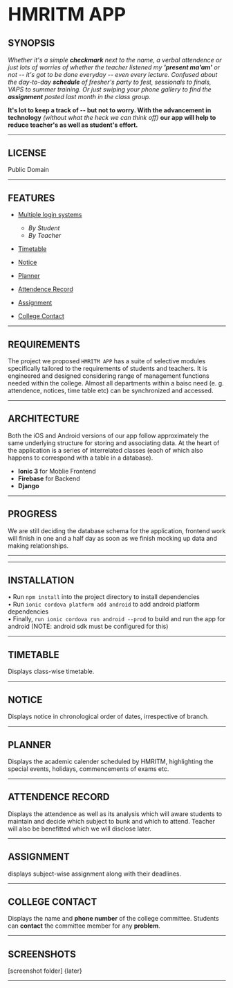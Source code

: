 __<h1>HMRITM APP</h1>__
---
__<h2>SYNOPSIS</h2>__

_Whether it's a simple __checkmark__ next to the name, a verbal attendence or just lots of worries of whether the teacher listened my __'present ma'am'__ or not -- it's got to be done everyday -- even every lecture. Confused about the day-to-day __schedule__ of fresher's party to fest, sessionals to finals, VAPS to summer training. Or just swiping your phone gallery to find the __assignment__ posted last month in the class group._

__It's lot to keep a track of -- but not to worry. With the advancement in technology__ _(without what the heck we can think off)_ __our app will help to reduce teacher's as well as student's effort.__

***
__<h2>LICENSE</H2>__
Public Domain


***

__<h2> FEATURES</h2>__

* [Multiple login systems]()

    * _By Student_
    * _By Teacher_

* [Timetable](#TIMETABLE)
* [Notice](#NOTICE)
* [Planner](#PLANNER)
* [Attendence Record](#ATTENDENCE-RECORD)
* [Assignment](#assignment)
* [College Contact](#COLLEGE-CONTACT)

***
__<h2>REQUIREMENTS</h2>__
The project we proposed `HMRITM APP` has a suite of selective modules specifically tailored to the requirements of students and teachers. It is engineered and designed considering range of management functions needed within the college. Almost all departments within a baisc need (e. g. attendence, notices, time table etc) can be synchronized and accessed.
*** 
__<h2>ARCHITECTURE</h2>__

Both the iOS and Android versions of our app follow approximately the same underlying structure for storing and associating data. At the heart of the application is a series of interrelated classes (each of which also happens to correspond with a table in a database).

* __Ionic 3__ for Moblie Frontend
* __Firebase__ for Backend 
* __Django__

***
__<h2>PROGRESS</h2>__
    We are still deciding the database schema for the application, frontend work will finish in one and a half day as soon as we finish mocking up data and making relationships.
***

***
__<h2>INSTALLATION</h2>__
• Run ```npm install``` into the project directory to install dependencies<br>
• Run ```ionic cordova platform add android``` to add android platform dependencies<br>
• Finally, ```run ionic cordova run android --prod``` to build and run the app for android (NOTE: android sdk must be configured for this)<br>
***
__<h2>TIMETABLE</h2>__
Displays class-wise timetable.

***
__<h2>NOTICE</h2>__
Displays notice in chronological order of dates, irrespective of branch. 
***
__<h2>PLANNER</h2>__
Displays the academic calender scheduled by HMRITM, highlighting the special events, holidays, commencements of exams etc. 
***
__<h2>ATTENDENCE RECORD</h2>__
Displays the attendence as well as its analysis which will aware students to maintain and decide which subject to bunk and which to attend. Teacher will also be benefitted which we will disclose later. 
***
__<h2>ASSIGNMENT</h2>__
displays subject-wise assignment along with their deadlines.
***
__<h2>COLLEGE CONTACT</h2>__
Displays the name and __phone number__ of the college committee. Students can __contact__ the committee member for any __problem__.
***
__<h2>SCREENSHOTS</h2>__
[screenshot folder] {later}
***








